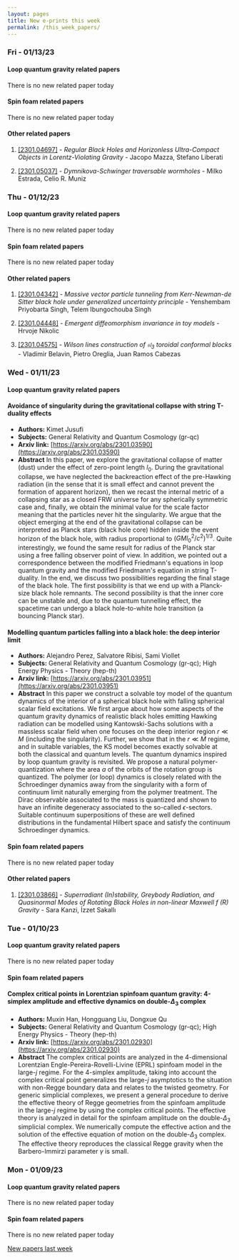 ```yaml
---
layout: pages
title: New e-prints this week
permalink: /this_week_papers/
---
```




### Fri - 01/13/23

#### Loop quantum gravity related papers

There is no new related paper today 

#### Spin foam related papers

There is no new related paper today 



#### Other related papers

1. [[2301.04697]](https://arxiv.org/abs/2301.04697) - *Regular Black Holes and Horizonless Ultra-Compact Objects in  Lorentz-Violating Gravity* - Jacopo Mazza, Stefano Liberati

1. [[2301.05037]](https://arxiv.org/abs/2301.05037) - *Dymnikova-Schwinger traversable wormholes* - Milko Estrada, Celio R. Muniz



### Thu - 01/12/23

#### Loop quantum gravity related papers

There is no new related paper today 

#### Spin foam related papers

There is no new related paper today 



#### Other related papers

1. [[2301.04342]](https://arxiv.org/abs/2301.04342) - *Massive vector particle tunneling from Kerr-Newman-de Sitter black hole  under generalized uncertainty principle* - Yenshembam Priyobarta Singh, Telem Ibungochouba Singh

1. [[2301.04448]](https://arxiv.org/abs/2301.04448) - *Emergent diffeomorphism invariance in toy models* - Hrvoje Nikolic

1. [[2301.04575]](https://arxiv.org/abs/2301.04575) - *Wilson lines construction of $\mathfrak{sl}_3$ toroidal conformal blocks* - Vladimir Belavin, Pietro Oreglia, Juan Ramos Cabezas



### Wed - 01/11/23

#### Loop quantum gravity related papers

#### **Avoidance of singularity during the gravitational collapse with string  T-duality effects**
 - **Authors:** Kimet Jusufi
 - **Subjects:** General Relativity and Quantum Cosmology (gr-qc)
 - **Arxiv link:** [https://arxiv.org/abs/2301.03590](https://arxiv.org/abs/2301.03590)
 - **Abstract**
 In this paper, we explore the gravitational collapse of matter (dust) under the effect of zero-point length $l_0$. During the gravitational collapse, we have neglected the backreaction effect of the pre-Hawking radiation (in the sense that it is small effect and cannot prevent the formation of apparent horizon), then we recast the internal metric of a collapsing star as a closed FRW universe for any spherically symmetric case and, finally, we obtain the minimal value for the scale factor meaning that the particles never hit the singularity. We argue that the object emerging at the end of the gravitational collapse can be interpreted as Planck stars (black hole core) hidden inside the event horizon of the black hole, with radius proportional to $(GMl_0^{2}/c^2)^{1/3}$. Quite interestingly, we found the same result for radius of the Planck star using a free falling observer point of view. In addition, we pointed out a correspondence between the modified Friedmann's equations in loop quantum gravity and the modified Friedmann's equation in string T-duality. In the end, we discuss two possibilities regarding the final stage of the black hole. The first possibility is that we end up with a Planck-size black hole remnants. The second possibility is that the inner core can be unstable and, due to the quantum tunnelling effect, the spacetime can undergo a black hole-to-white hole transition (a bouncing Planck star). 

#### **Modelling quantum particles falling into a black hole: the deep interior  limit**
 - **Authors:** Alejandro Perez, Salvatore Ribisi, Sami Viollet
 - **Subjects:** General Relativity and Quantum Cosmology (gr-qc); High Energy Physics - Theory (hep-th)
 - **Arxiv link:** [https://arxiv.org/abs/2301.03951](https://arxiv.org/abs/2301.03951)
 - **Abstract**
 In this paper we construct a solvable toy model of the quantum dynamics of the interior of a spherical black hole with falling spherical scalar field excitations. We first argue about how some aspects of the quantum gravity dynamics of realistic black holes emitting Hawking radiation can be modelled using Kantowski-Sachs solutions with a massless scalar field when one focuses on the deep interior region $r\ll M$ (including the singularity). Further, we show that in the $r\ll M$ regime, and in suitable variables, the KS model becomes exactly solvable at both the classical and quantum levels. The quantum dynamics inspired by loop quantum gravity is revisited. We propose a natural polymer-quantization where the area $a$ of the orbits of the rotation group is quantized. The polymer (or loop) dynamics is closely related with the Schroedinger dynamics away from the singularity with a form of continuum limit naturally emerging from the polymer treatment. The Dirac observable associated to the mass is quantized and shown to have an infinite degeneracy associated to the so-called $\epsilon$-sectors. Suitable continuum superpositions of these are well defined distributions in the fundamental Hilbert space and satisfy the continuum Schroedinger dynamics. 

#### Spin foam related papers

There is no new related paper today 



#### Other related papers

1. [[2301.03866]](https://arxiv.org/abs/2301.03866) - *Superradiant (In)stability, Greybody Radiation, and Quasinormal Modes of  Rotating Black Holes in non-linear Maxwell f (R) Gravity* - Sara Kanzi, İzzet Sakallı



### Tue - 01/10/23

#### Loop quantum gravity related papers

There is no new related paper today 

#### Spin foam related papers

#### **Complex critical points in Lorentzian spinfoam quantum gravity:  4-simplex amplitude and effective dynamics on double-$\Delta_3$ complex**
 - **Authors:** Muxin Han, Hongguang Liu, Dongxue Qu
 - **Subjects:** General Relativity and Quantum Cosmology (gr-qc); High Energy Physics - Theory (hep-th)
 - **Arxiv link:** [https://arxiv.org/abs/2301.02930](https://arxiv.org/abs/2301.02930)
 - **Abstract**
 The complex critical points are analyzed in the 4-dimensional Lorentzian Engle-Pereira-Rovelli-Livine (EPRL) spinfoam model in the large-$j$ regime. For the 4-simplex amplitude, taking into account the complex critical point generalizes the large-$j$ asymptotics to the situation with non-Regge boundary data and relates to the twisted geometry. For generic simplicial complexes, we present a general procedure to derive the effective theory of Regge geometries from the spinfoam amplitude in the large-$j$ regime by using the complex critical points. The effective theory is analyzed in detail for the spinfoam amplitude on the double-$\Delta_3$ simplicial complex. We numerically compute the effective action and the solution of the effective equation of motion on the double-$\Delta_3$ complex. The effective theory reproduces the classical Regge gravity when the Barbero-Immirzi parameter $\gamma$ is small. 

### Mon - 01/09/23

#### Loop quantum gravity related papers

There is no new related paper today 

#### Spin foam related papers

There is no new related paper today 




[New papers last week]({{site.url}}/archived/weekly/pre-prints/2023/01/09/archived_weekly_papers.html)